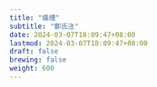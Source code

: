 ```yaml
---
title: "儀禮"
subtitle: "鄭氏注"
date: 2024-03-07T18:09:47+08:00
lastmod: 2024-03-07T18:09:47+08:00
draft: false
brewing: false
weight: 600
---
```


